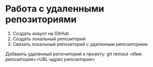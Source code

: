 # Работа с удаленными репозиториями

1. Создать акаунт на GitHub
2. Создать локальный репозиторий
3. Связать локальный репозиторий с удаленным репозиторием

Добваить удаленный репочиторий к проекту:
git remout <Имя репозитория><URL-адрес репозитория>
